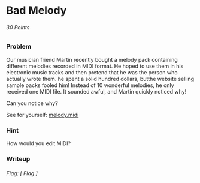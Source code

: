 # Bad Melody 
###### 30 Points


### Problem
Our musician friend Martin recently bought a melody pack containing different melodies recorded in MIDI format. He hoped to use them in his electronic music tracks and then pretend that he was the person who actually wrote them. he spent a solid hundred dollars, butthe website selling sample packs fooled him! Instead of 10 wonderful melodies, he only received one MIDI file. It sounded awful, and Martin quickly noticed why!

Can you notice why?

See for yourself: [melody.midi](https://2018.pactf.com/static/ctfproblems/74f8a213-9531-405a-b425-02b38ea80972/melody.4f1964921e6a.mid)

### Hint
How would you edit MIDI?

### Writeup


###### Flag: [ Flag ]
